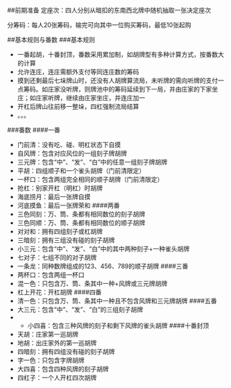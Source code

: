 ##前期准备
定座次：四人分别从暗扣的东南西北牌中随机抽取一张决定座次

分筹码：每人20张筹码，输完可向其中一位购买筹码，最低10张起购

##基本规则与番数
###基本规则
+ 一番起胡，十番封顶，番数采用累加制，如胡牌型有多种计算方式，按番数大的计算
+ 允许连庄，连庄需额外支付等同连庄数的筹码
+ 摸到还剩最后七垛牌山时，还没有人胡牌算流局，未听牌的需向听牌的支付一点筹码。如庄家没听牌，则牌池中的筹码延续到下一局，并由庄家的下家坐庄；如庄家听牌，继续由庄家坐庄，并连庄加一
+ 开杠后牌山往前移一整垛，四杠强制流局结算
+ 。。。

###番数
####一番
+ 门前清：没有吃、碰、明杠状态下自摸
+ 自风牌：包含对应风位的一组刻子牌胡牌
+ 三元牌：包含“中”、“发”、“白”中的任意一组刻子牌胡牌
+ 平胡：四组顺子和一个雀头胡牌（门前清限定）
+ 一杯口：包含两组完全相同的顺子胡牌（门前清限定）
+ 抢杠：别家开杠（明杠）时胡牌
+ 海底捞月：最后一张牌自摸
+ 河底摸鱼：最后一张牌荣和
####两番
+ 三色同刻：万、筒、条都有相同数位的刻子胡牌
+ 三色同顺：万、筒、条都有相同数位的顺子胡牌
+ 对对和：拥有四组刻子或杠胡牌
+ 三暗刻：拥有三组没有碰的刻子胡牌
+ 小三元：包含“中”、“发”、“白”中的其中两种刻子+一种雀头胡牌
+ 七对子：七组不同的对子胡牌
+ 一条龙：同种数牌组成的123、456、789的顺子胡牌
####三番
+ 两杯口：包含两组一杯口
+ 混一色：只包含万、筒、条其中一种+风牌或三元牌胡牌
+ 杠上开花：开杠胡牌
####四番
+ 清一色：只包含万、筒、条其中一种且不包含风牌和三元牌胡牌
####五番
+ 大三元：包含“中”、“发”、“白”的三组刻子胡牌
+ + 小四喜：包含三种风牌的刻子和剩下风牌的雀头胡牌
####十番封顶
+ 天胡：庄家第一巡胡牌
+ 地胡：出庄家外的第一巡胡牌
+ 四暗刻：拥有四组没有碰的刻子胡牌
+ 字一色：只包含字牌胡牌
+ 大四喜：包含四种风牌的刻子胡牌
+ 四杠子：一个人开杠四次胡牌


